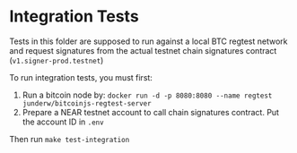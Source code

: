 # Integration Tests
Tests in this folder are supposed to run against a local BTC regtest network and request signatures from the actual testnet chain signatures contract (`v1.signer-prod.testnet`)

To run integration tests, you must first:
1. Run a bitcoin node by: `docker run -d -p 8080:8080 --name regtest junderw/bitcoinjs-regtest-server`
2. Prepare a NEAR testnet account to call chain signatures contract. Put the account ID in `.env`

Then run `make test-integration`
